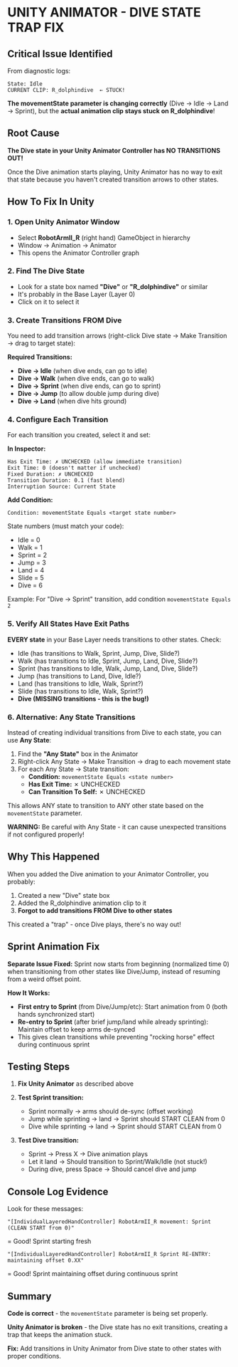 # UNITY ANIMATOR - DIVE STATE TRAP FIX

## Critical Issue Identified

From diagnostic logs:
```
State: Idle
CURRENT CLIP: R_dolphindive  ← STUCK!
```

**The movementState parameter is changing correctly** (Dive → Idle → Land → Sprint), but the **actual animation clip stays stuck on R_dolphindive**!

## Root Cause

**The Dive state in your Unity Animator Controller has NO TRANSITIONS OUT!**

Once the Dive animation starts playing, Unity Animator has no way to exit that state because you haven't created transition arrows to other states.

## How To Fix In Unity

### 1. Open Unity Animator Window
- Select **RobotArmII_R** (right hand) GameObject in hierarchy
- Window → Animation → Animator
- This opens the Animator Controller graph

### 2. Find The Dive State
- Look for a state box named **"Dive"** or **"R_dolphindive"** or similar
- It's probably in the Base Layer (Layer 0)
- Click on it to select it

### 3. Create Transitions FROM Dive
You need to add transition arrows (right-click Dive state → Make Transition → drag to target state):

**Required Transitions:**
- **Dive → Idle** (when dive ends, can go to idle)
- **Dive → Walk** (when dive ends, can go to walk)
- **Dive → Sprint** (when dive ends, can go to sprint)
- **Dive → Jump** (to allow double jump during dive)
- **Dive → Land** (when dive hits ground)

### 4. Configure Each Transition
For each transition you created, select it and set:

**In Inspector:**
```
Has Exit Time: ✗ UNCHECKED (allow immediate transition)
Exit Time: 0 (doesn't matter if unchecked)
Fixed Duration: ✗ UNCHECKED
Transition Duration: 0.1 (fast blend)
Interruption Source: Current State
```

**Add Condition:**
```
Condition: movementState Equals <target state number>
```

State numbers (must match your code):
- Idle = 0
- Walk = 1
- Sprint = 2
- Jump = 3
- Land = 4
- Slide = 5
- Dive = 6

Example: For "Dive → Sprint" transition, add condition `movementState Equals 2`

### 5. Verify All States Have Exit Paths

**EVERY state** in your Base Layer needs transitions to other states. Check:
- Idle (has transitions to Walk, Sprint, Jump, Dive, Slide?)
- Walk (has transitions to Idle, Sprint, Jump, Land, Dive, Slide?)
- Sprint (has transitions to Idle, Walk, Jump, Land, Dive, Slide?)
- Jump (has transitions to Land, Dive, Idle?)
- Land (has transitions to Idle, Walk, Sprint?)
- Slide (has transitions to Idle, Walk, Sprint?)
- **Dive (MISSING transitions - this is the bug!)**

### 6. Alternative: Any State Transitions

Instead of creating individual transitions from Dive to each state, you can use **Any State**:

1. Find the **"Any State"** box in the Animator
2. Right-click Any State → Make Transition → drag to each movement state
3. For each Any State → State transition:
   - **Condition:** `movementState Equals <state number>`
   - **Has Exit Time:** ✗ UNCHECKED
   - **Can Transition To Self:** ✗ UNCHECKED

This allows ANY state to transition to ANY other state based on the `movementState` parameter.

**WARNING:** Be careful with Any State - it can cause unexpected transitions if not configured properly!

## Why This Happened

When you added the Dive animation to your Animator Controller, you probably:
1. Created a new "Dive" state box
2. Added the R_dolphindive animation clip to it
3. **Forgot to add transitions FROM Dive to other states**

This created a "trap" - once Dive plays, there's no way out!

## Sprint Animation Fix

**Separate Issue Fixed:** Sprint now starts from beginning (normalized time 0) when transitioning from other states like Dive/Jump, instead of resuming from a weird offset point.

**How It Works:**
- **First entry to Sprint** (from Dive/Jump/etc): Start animation from 0 (both hands synchronized start)
- **Re-entry to Sprint** (after brief jump/land while already sprinting): Maintain offset to keep arms de-synced
- This gives clean transitions while preventing "rocking horse" effect during continuous sprint

## Testing Steps

1. **Fix Unity Animator** as described above
2. **Test Sprint transition:**
   - Sprint normally → arms should de-sync (offset working)
   - Jump while sprinting → land → Sprint should START CLEAN from 0
   - Dive while sprinting → land → Sprint should START CLEAN from 0

3. **Test Dive transition:**
   - Sprint → Press X → Dive animation plays
   - Let it land → Should transition to Sprint/Walk/Idle (not stuck!)
   - During dive, press Space → Should cancel dive and jump

## Console Log Evidence

Look for these messages:
```
"[IndividualLayeredHandController] RobotArmII_R movement: Sprint (CLEAN START from 0)"
```
= Good! Sprint starting fresh

```
"[IndividualLayeredHandController] RobotArmII_R Sprint RE-ENTRY: maintaining offset 0.XX"
```
= Good! Sprint maintaining offset during continuous sprint

## Summary

**Code is correct** - the `movementState` parameter is being set properly.

**Unity Animator is broken** - the Dive state has no exit transitions, creating a trap that keeps the animation stuck.

**Fix:** Add transitions in Unity Animator from Dive state to other states with proper conditions.
